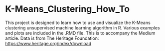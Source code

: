 # K-Means_Clustering_How_To
This project is designed to learn how to use and visualize the K-Means clustering unsupervised machine learning algorithm in R. Various examples and plots are included in the .RMD file. This is to accompany the Medium article. Data is from The Heritage Foundation: https://www.heritage.org/index/download
